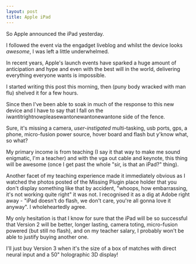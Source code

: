 ```yaml
---
layout: post
title: Apple iPad
---
```


So Apple announced the iPad yesterday.

I followed the event via the engadget liveblog and whilst the device looks *awesome*, I was left a little underwhelmed.

In recent years, Apple's launch events have sparked a huge amount of anticipation and hype and even with the best will in the world, delivering everything everyone wants is impossible.

I started writing this post this morning, then (puny body wracked with man flu) shelved it for a few hours.

Since then I've been able to soak in much of the response to this new device and I have to say that I fall on the iwantitrightnowpleasewantonewantonewantone side of the fence.

Sure, it's missing a camera, *user-instigated* multi-tasking, usb ports, gps, a phone, micro-fusion power source, hover board and flash but y'know what, so what?

My primary income is from teaching (I say it that way to make me sound enigmatic, I'm a teacher) and with the vga out cable and keynote, this thing will be awesome (once I get past the whole "sir, is that an iPad?" thing).

Another facet of my teaching experience made it immediately obvious as I watched the photos posted of the Missing Plugin place holder that you don't display something like that by accident, "whoops, how embarrassing, it's not working quite right" it was not. I recognised it as a dig at Adobe right away - "iPad doesn't do flash, we don't care, you're all gonna love it anyway". I wholeheartedly agree.

My only hesitation is that I know for sure that the iPad will be so successful that Version 2 will be better, longer lasting, camera toting, micro-fusion powered (but still no flash), and on my teacher salary, I probably won't be able to justify buying another one.

I'll just buy Version 3 when it's the size of a box of matches with direct neural input and a 50" holographic 3D display! 